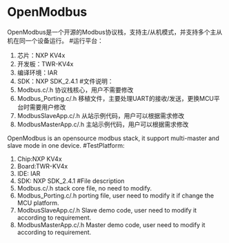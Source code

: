 # OpenModbus
OpenModbus是一个开源的Modbus协议栈，支持主/从机模式，并支持多个主从机在同一个设备运行。
#运行平台：
1. 芯片：NXP KV4x
2. 开发板：TWR-KV4x
3. 编译环境：IAR
4. SDK：NXP SDK_2.4.1
#文件说明：
1. Modbus.c/.h 协议栈核心，用户不需要修改
2. Modbus_Porting.c/.h 移植文件，主要处理UART的接收/发送，更换MCU平台时需要用户修改
3. ModbusSlaveApp.c/.h 从站示例代码，用户可以根据需求修改
4. ModbusMasterApp.c/.h 主站示例代码，用户可以根据需求修改



OpenModbus is an opensource modbus stack, it support multi-master and slave mode in one device.
#TestPlatform:
1. Chip:NXP KV4x
2. Board:TWR-KV4x
3. IDE: IAR
4. SDK: NXP SDK_2.4.1
#File description
1. Modbus.c/.h stack core file, no need to modify.
2. Modbus_Porting.c/.h porting file, user need to modify it if change the MCU platform.
3. ModbusSlaveApp.c/.h Slave demo code, user need to modify it according to requirement.
4. ModbusMasterApp.c/.h Master demo code, user need to modify it according to requirement.
